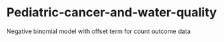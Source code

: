 # Pediatric-cancer-and-water-quality
Negative binomial model with offset term for count outcome data
